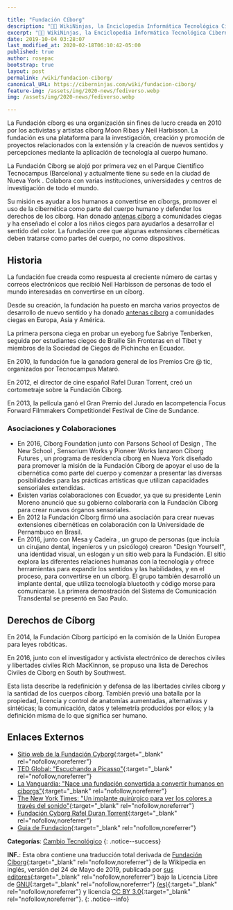 ```yaml
---

title: "Fundación Cíborg"
description: "👨‍💻 WikiNinjas, la Enciclopedia Informática Tecnológica Ciberninjas: Fundación Cíborg"
excerpt: "👨‍💻 WikiNinjas, la Enciclopedia Informática Tecnológica Ciberninjas: Fundación Cíborg"
date: 2019-10-04 03:28:07
last_modified_at: 2020-02-18T06:10:42-05:00
published: true
author: rosepac
bootstrap: true
layout: post
permalink: /wiki/fundacion-ciborg/
canonical_URL: https://ciberninjas.com/wiki/fundacion-ciborg/
feature-img: /assets/img/2020-news/fediverso.webp
img: /assets/img/2020-news/fediverso.webp

---
```


La Fundación cíborg es una organización sin fines de lucro creada en 2010 por los activistas y artistas cíborg Moon Ribas y Neil Harbisson. La fundación es una plataforma para la investigación, creación y promoción de proyectos relacionados con la extensión y la creación de nuevos sentidos y percepciones mediante la aplicación de tecnología al cuerpo humano.

La Fundación Cíborg se alojó por primera vez en el Parque Científico Tecnocampus (Barcelona) y actualmente tiene su sede en la ciudad de Nueva York . Colabora con varias instituciones, universidades y centros de investigación de todo el mundo.

Su misión es ayudar a los humanos a convertirse en cíborgs, promover el uso de la cibernética como parte del cuerpo humano y defender los derechos de los cíborg. Han donado [antenas cíborg](/wiki/antena-ciborg) a comunidades ciegas y ha enseñado el color a los niños ciegos para ayudarlos a desarrollar el sentido del color. La fundación cree que algunas extensiones cibernéticas deben tratarse como partes del cuerpo, no como dispositivos.

## Historia

La fundación fue creada como respuesta al creciente número de cartas y correos electrónicos que recibió Neil Harbisson de personas de todo el mundo interesadas en convertirse en un cíborg.

Desde su creación, la fundación ha puesto en marcha varios proyectos de desarrollo de nuevo sentido y ha donado [antenas cíborg](/wiki/antena-ciborg) a comunidades ciegas en Europa, Asia y América.

La primera persona ciega en probar un eyeborg fue Sabriye Tenberken, seguida por estudiantes ciegos de Braille Sin Fronteras en el Tíbet y miembros de la Sociedad de Ciegos de Pichincha en Ecuador.

En 2010, la fundación fue la ganadora general de los Premios Cre @ tic, organizados por Tecnocampus Mataró.

En 2012, el director de cine español Rafel Duran Torrent, creó un cortometraje sobre la Fundación Cíborg.

En 2013, la película ganó el Gran Premio del Jurado en lacompetencia Focus Forward Filmmakers Competitiondel Festival de Cine de Sundance.

### Asociaciones y Colaboraciones

- En 2016, Cíborg Foundation junto con Parsons School of Design , The New School , Sensorium Works y Pioneer Works lanzaron Cíborg Futures , un programa de residencia cíborg en Nueva York diseñado para promover la misión de la Fundación Cíborg de apoyar el uso de la cibernética como parte del cuerpo y comenzar a presentar las diversas posibilidades para las prácticas artísticas que utilizan capacidades sensoriales extendidas.
- Existen varias colaboraciones con Ecuador, ya que su presidente Lenin Moreno anunció que su gobierno colaboraría con la Fundación Cíborg para crear nuevos órganos sensoriales.
- En 2012 la Fundación Cíborg firmó una asociación para crear nuevas extensiones cibernéticas en colaboración con la Universidade de Pernambuco en Brasil.
- En 2016, junto con Mesa y Cadeira , un grupo de personas (que incluía un cirujano dental, ingenieros y un psicólogo) crearon "Design Yourself", una identidad visual, un eslogan y un sitio web para la Fundación. El sitio explora las diferentes relaciones humanas con la tecnología y ofrece herramientas para expandir los sentidos y las habilidades, y en el proceso, para convertirse en un cíborg. El grupo también desarrolló un implante dental, que utiliza tecnología bluetooth y código morse para comunicarse. La primera demostración del Sistema de Comunicación Transdental se presentó en Sao Paulo.

## Derechos de Cíborg

En 2014, la Fundación Cíborg participó en la comisión de la Unión Europea para leyes robóticas.

En 2016, junto con el investigador y activista electrónico de derechos civiles y libertades civiles Rich MacKinnon, se propuso una lista de Derechos Civiles de Cíborg en South by Southwest.

Esta lista describe la redefinición y defensa de las libertades civiles cíborg y la santidad de los cuerpos cíborg. También previó una batalla por la propiedad, licencia y control de anatomías aumentadas, alternativas y sintéticas; la comunicación, datos y telemetría producidos por ellos; y la definición misma de lo que significa ser humano.

## Enlaces Externos

- [Sitio web de la Fundación Cyborg](http://www.cyborgfoundation.com/){:target="_blank" rel="nofollow,noreferrer"}
- [TED Global: "Escuchando a Picasso"](http://blog.ted.com/2012/06/27/listening-to-picasso-neil-harbisson-at-tedglobal2012){:target="_blank" rel="nofollow,noreferrer"}
- [La Vanguardia: "Nace una fundación convertida a convertir humanos en ciborgs"](http://www.lavanguardia.es/vida/20110301/54121537968/nace-una-fundacion-dedicada-a-convertir-humanos-en-ciborgs.html){:target="_blank" rel="nofollow,noreferrer"}
- [The New York Times: "Un implante quirúrgico para ver los colores a través del sonido"](http://bits.blogs.nytimes.com/2012/07/02/a-surgical-implant-for-seeing-colors-through-sound){:target="_blank" rel="nofollow,noreferrer"}
- [Fundación Cyborg Rafel Duran Torrent](http://www.focusforwardfilms.com/contest/13/cyborg-foundation-rafel-duran-torrent){:target="_blank" rel="nofollow,noreferrer"}
- [Guia de Fundacion](https://www.foundationguide.org/foundations-trust/the-cyborg-foundation/){:target="_blank" rel="nofollow,noreferrer"}

**Categorías**: [Cambio Tecnológico](/wiki/categoria/cambio-tecnologico/)
{: .notice--success}

**INF.**: Esta obra contiene una traducción total derivada de [Fundación Cíborg](https://en.wikipedia.org/wiki/cyborg_Foundation){:target="_blank" rel="nofollow,noreferrer"} de la Wikipedia en inglés, versión del 24 de Mayo de 2019, publicada por [sus editores](https://en.wikipedia.org/w/index.php?title=cyborg_Foundation&action=history){:target="_blank" rel="nofollow,noreferrer"} bajo la Licencia Libre de [GNU](http://www.gnu.org/licenses/licenses.html#GPL){:target="_blank" rel="nofollow,noreferrer"} [(es)](https://es.wikipedia.org/wiki/Wikipedia:Traducci%C3%B3n_no_oficial_de_la_Licencia_de_documentaci%C3%B3n_libre_de_GNU){:target="_blank" rel="nofollow,noreferrer"} y licencia [CC BY 3.0](https://creativecommons.org/licenses/by-sa/3.0/deed.es){:target="_blank" rel="nofollow,noreferrer"}.
{: .notice--info}